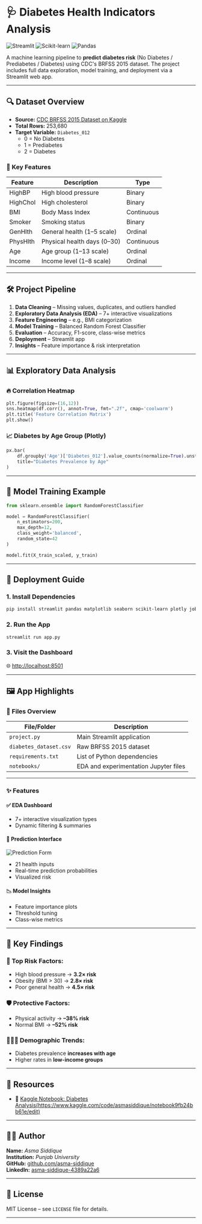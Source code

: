 
# 🩺 Diabetes Health Indicators Analysis

![Streamlit](https://img.shields.io/badge/Streamlit-FF4B4B?style=for-the-badge&logo=Streamlit&logoColor=white)
![Scikit-learn](https://img.shields.io/badge/scikit--learn-%23F7931E.svg?style=for-the-badge&logo=scikit-learn&logoColor=white)
![Pandas](https://img.shields.io/badge/pandas-%23150458.svg?style=for-the-badge&logo=pandas&logoColor=white)

A machine learning pipeline to **predict diabetes risk** (No Diabetes / Prediabetes / Diabetes) using CDC's BRFSS 2015 dataset. The project includes full data exploration, model training, and deployment via a Streamlit web app.

---

## 🔍 Dataset Overview

- **Source:** [CDC BRFSS 2015 Dataset on Kaggle](https://www.kaggle.com/datasets/alexteboul/diabetes-health-indicators-dataset)  
- **Total Rows:** 253,680  
- **Target Variable:** `Diabetes_012`  
  - 0 = No Diabetes  
  - 1 = Prediabetes  
  - 2 = Diabetes  

### 🧾 Key Features

| Feature     | Description                    | Type       |
|-------------|--------------------------------|------------|
| HighBP      | High blood pressure            | Binary     |
| HighChol    | High cholesterol               | Binary     |
| BMI         | Body Mass Index                | Continuous |
| Smoker      | Smoking status                 | Binary     |
| GenHlth     | General health (1–5 scale)     | Ordinal    |
| PhysHlth    | Physical health days (0–30)    | Continuous |
| Age         | Age group (1–13 scale)         | Ordinal    |
| Income      | Income level (1–8 scale)       | Ordinal    |

---

## 🛠️ Project Pipeline

1. **Data Cleaning** – Missing values, duplicates, and outliers handled  
2. **Exploratory Data Analysis (EDA)** – 7+ interactive visualizations  
3. **Feature Engineering** – e.g., BMI categorization  
4. **Model Training** – Balanced Random Forest Classifier  
5. **Evaluation** – Accuracy, F1-score, class-wise metrics  
6. **Deployment** – Streamlit app  
7. **Insights** – Feature importance & risk interpretation  

---

## 📊 Exploratory Data Analysis

### 🔥 Correlation Heatmap
```python
plt.figure(figsize=(16,12))
sns.heatmap(df.corr(), annot=True, fmt=".2f", cmap='coolwarm')
plt.title('Feature Correlation Matrix')
plt.show()
```

### 📈 Diabetes by Age Group (Plotly)
```python
px.bar(
    df.groupby('Age')['Diabetes_012'].value_counts(normalize=True).unstack(),
    title="Diabetes Prevalence by Age"
)
```

---

## 🤖 Model Training Example

```python
from sklearn.ensemble import RandomForestClassifier

model = RandomForestClassifier(
    n_estimators=200,
    max_depth=12,
    class_weight='balanced',
    random_state=42
)

model.fit(X_train_scaled, y_train)
```

---

## 🚀 Deployment Guide

### 1. Install Dependencies
```bash
pip install streamlit pandas matplotlib seaborn scikit-learn plotly joblib
```

### 2. Run the App
```bash
streamlit run app.py
```

### 3. Visit the Dashboard  
🌐 [http://localhost:8501](http://localhost:8501)

---

## 🖼️ App Highlights

### 📂 Files Overview

| File/Folder         | Description                              |
|---------------------|------------------------------------------|
| `project.py`            | Main Streamlit application               |
| `diabetes_dataset.csv` | Raw BRFSS 2015 dataset              |
| `requirements.txt`  | List of Python dependencies              |
| `notebooks/`        | EDA and experimentation Jupyter files   |

---

### ✨ Features

#### ✅ EDA Dashboard
- 7+ interactive visualization types  
- Dynamic filtering & summaries  

#### 🧠 Prediction Interface
![Prediction Form](https://via.placeholder.com/800x400?text=Diabetes+Prediction+Form)
- 21 health inputs  
- Real-time prediction probabilities  
- Visualized risk  

#### 📉 Model Insights
- Feature importance plots  
- Threshold tuning  
- Class-wise metrics  

---

## 📌 Key Findings

### 🚨 Top Risk Factors:
- High blood pressure → **3.2× risk**
- Obesity (BMI > 30) → **2.8× risk**
- Poor general health → **4.5× risk**

### 🛡️ Protective Factors:
- Physical activity → **–38% risk**
- Normal BMI → **–52% risk**

### 🧑‍🤝‍🧑 Demographic Trends:
- Diabetes prevalence **increases with age**
- Higher rates in **low-income groups**

---

## 🔗 Resources

- 📓 [Kaggle Notebook: Diabetes Analysis](#)[(https://www.kaggle.com/code/asmasiddique/notebook9fb24bb61e/edit)](https://www.kaggle.com/datasets/asmasiddique/diabetes-risk-prediction)  
 

---

## 👩‍💻 Author

**Name:** *Asma Siddique*  
**Institution:** *Punjab University*  
**GitHub:** [github.com/asma-siddique](https://github.com/asma-siddique/)  
**LinkedIn:** [asma-siddique-4389a22a6](www.linkedin.com/in/asma-siddique-4389a22a6)

---

## 📜 License

MIT License – see `LICENSE` file for details.

---



